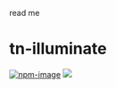 read me

# tn-illuminate

[![npm-image]][npm-url]
![](https://img.shields.io/badge/Typescript-294E80.svg?style=for-the-badge&logo=typescript)

[npm-image]: https://img.shields.io/npm/v/@tngraphql/illuminate.svg?style=for-the-badge&logo=npm
[npm-url]: https://www.npmjs.com/package/@tngraphql/illuminate

